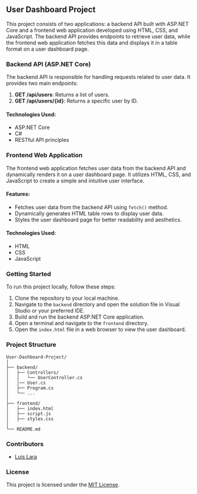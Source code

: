 ## User Dashboard Project

This project consists of two applications: a backend API built with ASP.NET Core and a frontend web application developed using HTML, CSS, and JavaScript. The backend API provides endpoints to retrieve user data, while the frontend web application fetches this data and displays it in a table format on a user dashboard page.

### Backend API (ASP.NET Core)

The backend API is responsible for handling requests related to user data. It provides two main endpoints:

1. **GET /api/users**: Returns a list of users.
2. **GET /api/users/{id}**: Returns a specific user by ID.

#### Technologies Used:
- ASP.NET Core
- C#
- RESTful API principles

### Frontend Web Application

The frontend web application fetches user data from the backend API and dynamically renders it on a user dashboard page. It utilizes HTML, CSS, and JavaScript to create a simple and intuitive user interface.

#### Features:
- Fetches user data from the backend API using `fetch()` method.
- Dynamically generates HTML table rows to display user data.
- Styles the user dashboard page for better readability and aesthetics.

#### Technologies Used:
- HTML
- CSS
- JavaScript

### Getting Started

To run this project locally, follow these steps:

1. Clone the repository to your local machine.
2. Navigate to the `backend` directory and open the solution file in Visual Studio or your preferred IDE.
3. Build and run the backend ASP.NET Core application.
4. Open a terminal and navigate to the `frontend` directory.
5. Open the `index.html` file in a web browser to view the user dashboard.

### Project Structure

```
User-Dashboard-Project/
│
├── backend/
│   ├── Controllers/
│   │   └── UserController.cs
│   │── User.cs
│   ├── Program.cs
│   └── ...
│
├── frontend/
│   ├── index.html
│   ├── script.js
│   ├── styles.css
│
└── README.md
```


### Contributors

- [Luis Lara](mailto:luis.lara.uh42@gmail.com)

### License

This project is licensed under the [MIT License](LICENSE).
